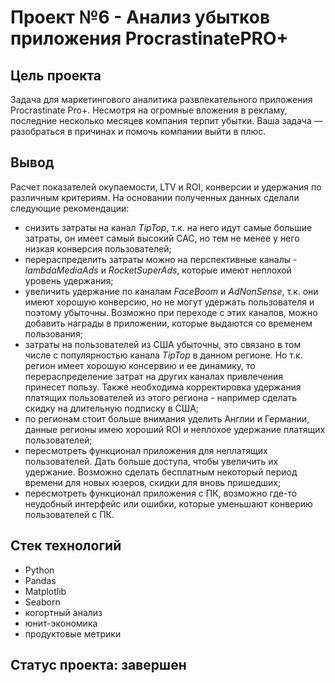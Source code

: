 # Проект №6 - Анализ убытков приложения ProcrastinatePRO+

## Цель проекта
Задача для маркетингового аналитика развлекательного приложения Procrastinate Pro+. Несмотря на огромные вложения в рекламу, последние несколько месяцев компания терпит убытки. Ваша задача — разобраться в причинах и помочь компании выйти в плюс.

## Вывод
Расчет показателей окупаемости, LTV и ROI, конверсии и удержания по различным критериям. На основании полученных данных сделали следующие рекомендации:
* снизить затраты на канал *TipTop*, т.к. на него идут самые большие затраты, он имеет самый высокий CAC, но тем не менее у него низкая конверсия пользователей;
* перераспределить затраты можно на перспективные каналы - *lambdaMediaAds* и *RocketSuperAds*, которые имеют неплохой уровень удержания;
* увеличить удержание по каналам *FaceBoom* и *AdNonSense*, т.к. они имеют хорошую конверсию, но не могут удержать пользователя и поэтому убыточны. Возможно при переходе с этих каналов, можно добавить награды в приложении, которые выдаются со временем пользования;
* затраты на пользователей из США убыточны, это связано в том числе с популярностью канала *TipTop* в данном регионе. Но т.к. регион имеет хорошую консервию и ее динамику, то перераспределение затрат на других каналах привлечения принесет пользу. Также необходима корректировка удержания платящих пользователей из этого региона - например сделать скидку на длительную подписку в США;
* по регионам стоит больше внимания уделить Англии и Германии, данные регионы имею хороший ROI и неплохое удержание платящих пользователей;
* пересмотреть функционал приложения для неплатящих пользователей. Дать больше доступа, чтобы увеличить их удержание. Возможно сделать бесплатным некоторый период времени для новых юзеров, скидки для вновь пришедших;
* пересмотреть функционал приложения с ПК, возможно где-то неудобный интерфейс или ошибки, которые уменьшают конверию пользователей с ПК.

## Стек технологий
* Python
* Pandas
* Matplotlib
* Seaborn
* когортный анализ
* юнит-экономика
* продуктовые метрики

## Статус проекта: завершен
